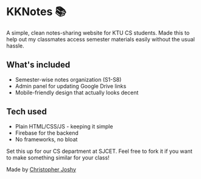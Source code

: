 # KKNotes 📚

A simple, clean notes-sharing website for KTU CS students. Made this to help out my classmates access semester materials easily without the usual hassle.

## What's included
- Semester-wise notes organization (S1-S8)
- Admin panel for updating Google Drive links
- Mobile-friendly design that actually looks decent

## Tech used
- Plain HTML/CSS/JS - keeping it simple
- Firebase for the backend 
- No frameworks, no bloat

Set this up for our CS department at SJCET. Feel free to fork it if you want to make something similar for your class!

Made by [Christopher Joshy](https://github.com/ChristopherJoshy)